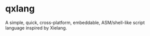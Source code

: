 # qxlang
A simple, quick, cross-platform, embeddable, ASM/shell-like script language inspired by Xielang.
